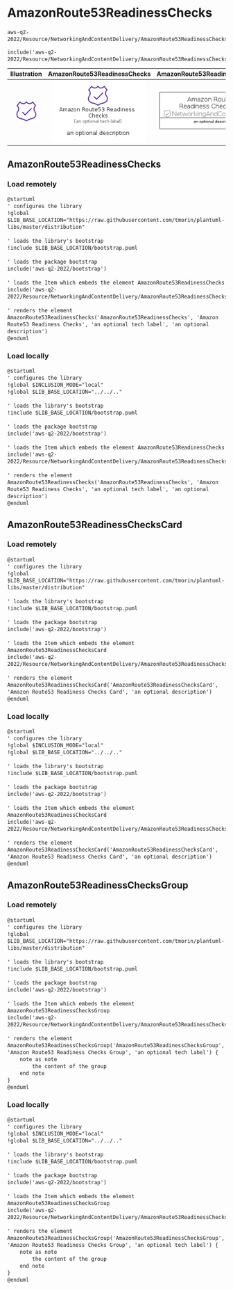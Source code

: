 # AmazonRoute53ReadinessChecks


```text
aws-q2-2022/Resource/NetworkingAndContentDelivery/AmazonRoute53ReadinessChecks
```

```text
include('aws-q2-2022/Resource/NetworkingAndContentDelivery/AmazonRoute53ReadinessChecks')
```



| Illustration | AmazonRoute53ReadinessChecks | AmazonRoute53ReadinessChecksCard | AmazonRoute53ReadinessChecksGroup |
| :---: | :---: | :---: | :---: |
| ![illustration for Illustration](../../../aws-q2-2022/Resource/NetworkingAndContentDelivery/AmazonRoute53ReadinessChecks.png) | ![illustration for AmazonRoute53ReadinessChecks](../../../aws-q2-2022/Resource/NetworkingAndContentDelivery/AmazonRoute53ReadinessChecks.Local.png) | ![illustration for AmazonRoute53ReadinessChecksCard](../../../aws-q2-2022/Resource/NetworkingAndContentDelivery/AmazonRoute53ReadinessChecksCard.Local.png) | ![illustration for AmazonRoute53ReadinessChecksGroup](../../../aws-q2-2022/Resource/NetworkingAndContentDelivery/AmazonRoute53ReadinessChecksGroup.Local.png) |




## AmazonRoute53ReadinessChecks

### Load remotely
```plantuml
@startuml
' configures the library
!global $LIB_BASE_LOCATION="https://raw.githubusercontent.com/tmorin/plantuml-libs/master/distribution"

' loads the library's bootstrap
!include $LIB_BASE_LOCATION/bootstrap.puml

' loads the package bootstrap
include('aws-q2-2022/bootstrap')

' loads the Item which embeds the element AmazonRoute53ReadinessChecks
include('aws-q2-2022/Resource/NetworkingAndContentDelivery/AmazonRoute53ReadinessChecks')

' renders the element
AmazonRoute53ReadinessChecks('AmazonRoute53ReadinessChecks', 'Amazon Route53 Readiness Checks', 'an optional tech label', 'an optional description')
@enduml
```

### Load locally
```plantuml
@startuml
' configures the library
!global $INCLUSION_MODE="local"
!global $LIB_BASE_LOCATION="../../.."

' loads the library's bootstrap
!include $LIB_BASE_LOCATION/bootstrap.puml

' loads the package bootstrap
include('aws-q2-2022/bootstrap')

' loads the Item which embeds the element AmazonRoute53ReadinessChecks
include('aws-q2-2022/Resource/NetworkingAndContentDelivery/AmazonRoute53ReadinessChecks')

' renders the element
AmazonRoute53ReadinessChecks('AmazonRoute53ReadinessChecks', 'Amazon Route53 Readiness Checks', 'an optional tech label', 'an optional description')
@enduml
```

## AmazonRoute53ReadinessChecksCard

### Load remotely
```plantuml
@startuml
' configures the library
!global $LIB_BASE_LOCATION="https://raw.githubusercontent.com/tmorin/plantuml-libs/master/distribution"

' loads the library's bootstrap
!include $LIB_BASE_LOCATION/bootstrap.puml

' loads the package bootstrap
include('aws-q2-2022/bootstrap')

' loads the Item which embeds the element AmazonRoute53ReadinessChecksCard
include('aws-q2-2022/Resource/NetworkingAndContentDelivery/AmazonRoute53ReadinessChecks')

' renders the element
AmazonRoute53ReadinessChecksCard('AmazonRoute53ReadinessChecksCard', 'Amazon Route53 Readiness Checks Card', 'an optional description')
@enduml
```

### Load locally
```plantuml
@startuml
' configures the library
!global $INCLUSION_MODE="local"
!global $LIB_BASE_LOCATION="../../.."

' loads the library's bootstrap
!include $LIB_BASE_LOCATION/bootstrap.puml

' loads the package bootstrap
include('aws-q2-2022/bootstrap')

' loads the Item which embeds the element AmazonRoute53ReadinessChecksCard
include('aws-q2-2022/Resource/NetworkingAndContentDelivery/AmazonRoute53ReadinessChecks')

' renders the element
AmazonRoute53ReadinessChecksCard('AmazonRoute53ReadinessChecksCard', 'Amazon Route53 Readiness Checks Card', 'an optional description')
@enduml
```

## AmazonRoute53ReadinessChecksGroup

### Load remotely
```plantuml
@startuml
' configures the library
!global $LIB_BASE_LOCATION="https://raw.githubusercontent.com/tmorin/plantuml-libs/master/distribution"

' loads the library's bootstrap
!include $LIB_BASE_LOCATION/bootstrap.puml

' loads the package bootstrap
include('aws-q2-2022/bootstrap')

' loads the Item which embeds the element AmazonRoute53ReadinessChecksGroup
include('aws-q2-2022/Resource/NetworkingAndContentDelivery/AmazonRoute53ReadinessChecks')

' renders the element
AmazonRoute53ReadinessChecksGroup('AmazonRoute53ReadinessChecksGroup', 'Amazon Route53 Readiness Checks Group', 'an optional tech label') {
    note as note
        the content of the group
    end note
}
@enduml
```

### Load locally
```plantuml
@startuml
' configures the library
!global $INCLUSION_MODE="local"
!global $LIB_BASE_LOCATION="../../.."

' loads the library's bootstrap
!include $LIB_BASE_LOCATION/bootstrap.puml

' loads the package bootstrap
include('aws-q2-2022/bootstrap')

' loads the Item which embeds the element AmazonRoute53ReadinessChecksGroup
include('aws-q2-2022/Resource/NetworkingAndContentDelivery/AmazonRoute53ReadinessChecks')

' renders the element
AmazonRoute53ReadinessChecksGroup('AmazonRoute53ReadinessChecksGroup', 'Amazon Route53 Readiness Checks Group', 'an optional tech label') {
    note as note
        the content of the group
    end note
}
@enduml
```

